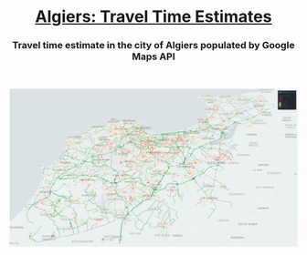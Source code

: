 <h1 align="center"><a href="https://tahabouhoun.medium.com/" >Algiers: Travel Time Estimates</a></h1>
<h3 align="center">Travel time estimate in the city of Algiers populated by Google Maps API</h3>
<br>
<p align="center"> 
<img width=1200px src="algiers_avg_speed.png">
</p>
